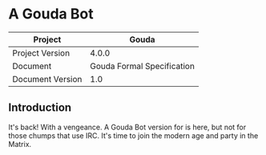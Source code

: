 # A Gouda Bot

| Project          | Gouda                      |
|------------------|----------------------------|
| Project Version  | 4.0.0                      |
| Document         | Gouda Formal Specification |
| Document Version | 1.0                        |

## Introduction

It's back! With a vengeance. A Gouda Bot version for is here, but not for those
chumps that use IRC. It's time to join the modern age and party in the Matrix.
